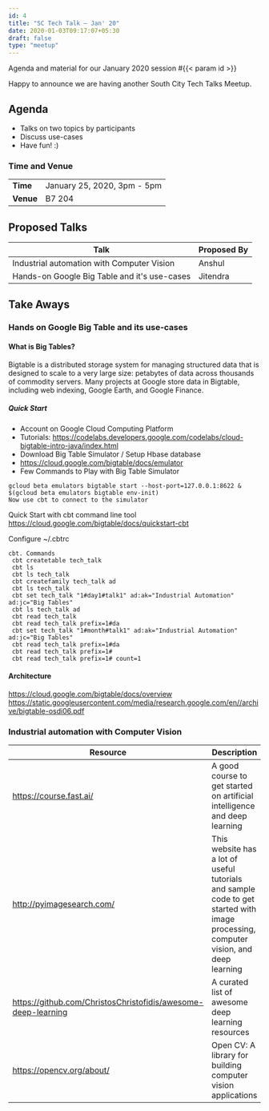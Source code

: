 ```yaml
---
id: 4
title: "SC Tech Talk — Jan' 20"
date: 2020-01-03T09:17:07+05:30
draft: false
type: "meetup"
---
```


Agenda and material for our January 2020 session #{{< param id >}}

Happy to announce we are having another South City Tech Talks Meetup.

<!--more-->

## Agenda

* Talks on two topics by participants
* Discuss use-cases
* Have fun! :)

### Time and Venue

|           |                             |
| --------- | --------------------------- |
| **Time**  | January 25, 2020, 3pm - 5pm |
| **Venue** | B7 204                      |

## Proposed Talks

| Talk                                         | Proposed By |
| -------------------------------------------- | ----------- |
| Industrial automation with Computer Vision   | Anshul      |
| Hands-on Google Big Table and it's use-cases | Jitendra    |

## Take Aways

### Hands on Google Big Table and its use-cases

#### What is Big Tables?

Bigtable is a distributed storage system for managing structured data that is designed to scale to a very large size: petabytes of data across thousands of commodity servers. Many projects at Google store data in Bigtable, including web indexing, Google Earth, and Google Finance. 

##### Quick Start

* Account on Google Cloud Computing Platform
* Tutorials: https://codelabs.developers.google.com/codelabs/cloud-bigtable-intro-java/index.html
* Download Big Table Simulator / Setup Hbase database
* https://cloud.google.com/bigtable/docs/emulator
* Few Commands to Play with Big Table Simulator

```
gcloud beta emulators bigtable start --host-port=127.0.0.1:8622 &
$(gcloud beta emulators bigtable env-init)
Now use cbt to connect to the simulator
```

Quick Start with cbt command line tool
https://cloud.google.com/bigtable/docs/quickstart-cbt

Configure ~/.cbtrc

```
cbt. Commands 
 cbt createtable tech_talk
 cbt ls
 cbt ls tech_talk
 cbt createfamily tech_talk ad
 cbt ls tech_talk
 cbt set tech_talk "1#day1#talk1" ad:ak="Industrial Automation" ad:jc="Big Tables"
 cbt ls tech_talk ad
 cbt read tech_talk
 cbt read tech_talk prefix=1#da
 cbt set tech_talk "1#month#talk1" ad:ak="Industrial Automation" ad:jc="Big Tables"
 cbt read tech_talk prefix=1#da
 cbt read tech_talk prefix=1#
 cbt read tech_talk prefix=1# count=1
```

#### Architecture

https://cloud.google.com/bigtable/docs/overview
https://static.googleusercontent.com/media/research.google.com/en//archive/bigtable-osdi06.pdf

### Industrial automation with Computer Vision

| Resource                                                      | Description                                                                                                                         |
| ------------------------------------------------------------- | ----------------------------------------------------------------------------------------------------------------------------------- |
| https://course.fast.ai/                                       | A good course to get started on artificial intelligence and deep learning                                                           |
| http://pyimagesearch.com/                                     | This website has a lot of useful tutorials and sample code to get started with image processing, computer vision, and deep learning |
| https://github.com/ChristosChristofidis/awesome-deep-learning | A curated list of awesome deep learning resources                                                                                   |
| https://opencv.org/about/                                     | Open CV: A library for building computer vision applications                                                                        |
